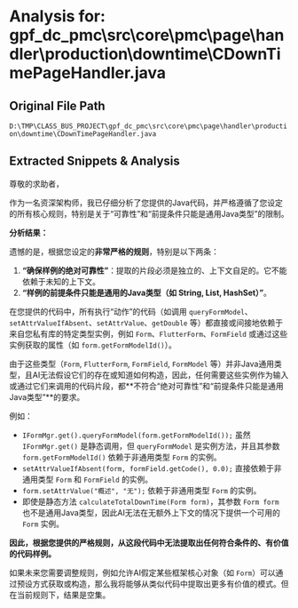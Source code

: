 # Analysis for: gpf_dc_pmc\src\core\pmc\page\handler\production\downtime\CDownTimePageHandler.java

## Original File Path
`D:\TMP\CLASS_BUS_PROJECT\gpf_dc_pmc\src\core\pmc\page\handler\production\downtime\CDownTimePageHandler.java`

## Extracted Snippets & Analysis
尊敬的求助者，

作为一名资深架构师，我已仔细分析了您提供的Java代码，并严格遵循了您设定的所有核心规则，特别是关于“可靠性”和“前提条件只能是通用Java类型”的限制。

**分析结果：**

遗憾的是，根据您设定的**非常严格的规则**，特别是以下两条：

1.  **“确保样例的绝对可靠性”**：提取的片段必须是独立的、上下文自足的。它不能依赖于未知的上下文。
2.  **“样例的前提条件只能是通用的Java类型（如 String, List, HashSet）”**。

在您提供的代码中，所有执行“动作”的代码（如调用 `queryFormModel`、`setAttrValueIfAbsent`、`setAttrValue`、`getDouble` 等）都直接或间接地依赖于来自您私有库的特定类型实例，例如 `Form`、`FlutterForm`、`FormField` 或通过这些实例获取的属性（如 `form.getFormModelId()`）。

由于这些类型（`Form`, `FlutterForm`, `FormField`, `FormModel` 等）并非Java通用类型，且AI无法假设它们的存在或知道如何构造，因此，任何需要这些实例作为输入或通过它们来调用的代码片段，都**不符合“绝对可靠性”和“前提条件只能是通用Java类型”**的要求。

例如：
*   `IFormMgr.get().queryFormModel(form.getFormModelId());` 虽然 `IFormMgr.get()` 是静态调用，但 `queryFormModel` 是实例方法，并且其参数 `form.getFormModelId()` 依赖于非通用类型 `Form` 的实例。
*   `setAttrValueIfAbsent(form, formField.getCode(), 0.0);` 直接依赖于非通用类型 `Form` 和 `FormField` 的实例。
*   `form.setAttrValue("概述", "无");` 依赖于非通用类型 `Form` 的实例。
*   即使是静态方法 `calculateTotalDownTime(Form form)`，其参数 `Form form` 也不是通用Java类型，因此AI无法在无额外上下文的情况下提供一个可用的 `Form` 实例。

**因此，根据您提供的严格规则，从这段代码中无法提取出任何符合条件的、有价值的代码样例。**

如果未来您需要调整规则，例如允许AI假定某些框架核心对象（如 `Form`）可以通过预设方式获取或构造，那么我将能够从类似代码中提取出更多有价值的模式。但在当前规则下，结果是空集。